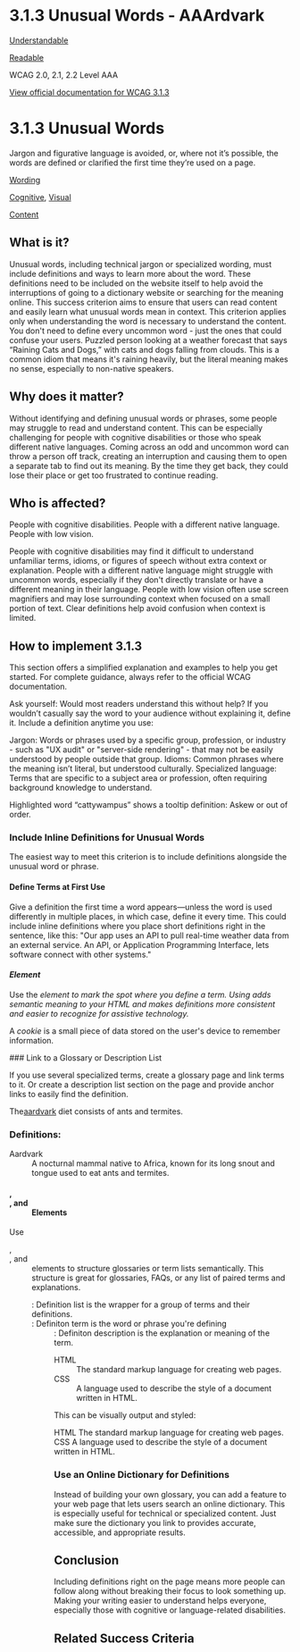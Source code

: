 # 3.1.3 Unusual Words - AAArdvark

[Understandable](https://aaardvarkaccessibility.com/wcag-principle/understandable/)

[Readable](https://aaardvarkaccessibility.com/wcag-guideline/readable/)

WCAG 2.0, 2.1, 2.2
Level AAA

[View official documentation for WCAG 3.1.3](https://www.w3.org/WAI/WCAG22/Understanding/unusual-words.html)

# 3.1.3 Unusual Words

Jargon and figurative language is avoided, or, where not it’s possible, the words are defined or clarified the first time they’re used on a page.

[Wording](https://aaardvarkaccessibility.com/wcag-theme/wording/) 

 

[Cognitive](https://aaardvarkaccessibility.com/wcag-disability/cognitive/), [Visual](https://aaardvarkaccessibility.com/wcag-disability/visual/) 

 

[Content](https://aaardvarkaccessibility.com/wcag-responsibility/content/) 

## What is it?

Unusual words, including technical jargon or specialized wording, must include definitions and ways to learn more about the word. These definitions need to be included on the website itself to help avoid the interruptions of going to a dictionary website or searching for the meaning online.
This success criterion aims to ensure that users can read content and easily learn what unusual words mean in context.
This criterion applies only when understanding the word is necessary to understand the content. You don't need to define every uncommon word - just the ones that could confuse your users.
Puzzled person looking at a weather forecast that says “Raining Cats and Dogs,” with cats and dogs falling from clouds. This is a common idiom that means it's raining heavily, but the literal meaning makes no sense, especially to non-native speakers.

## Why does it matter?

Without identifying and defining unusual words or phrases, some people may struggle to read and understand content. This can be especially challenging for people with cognitive disabilities or those who speak different native languages.
Coming across an odd and uncommon word can throw a person off track, creating an interruption and causing them to open a separate tab to find out its meaning. By the time they get back, they could lose their place or get too frustrated to continue reading.

## Who is affected?

People with cognitive disabilities. People with a different native language. People with low vision.

People with cognitive disabilities may find it difficult to understand unfamiliar terms, idioms, or figures of speech without extra context or explanation.
People with a different native language might struggle with uncommon words, especially if they don't directly translate or have a different meaning in their language.
People with low vision often use screen magnifiers and may lose surrounding context when focused on a small portion of text. Clear definitions help avoid confusion when context is limited.

## How to implement 3.1.3

This section offers a simplified explanation and examples to help you get started. For complete guidance, always refer to the official WCAG documentation.

Ask yourself: Would most readers understand this without help? If you wouldn’t casually say the word to your audience without explaining it, define it.
Include a definition anytime you use:

Jargon: Words or phrases used by a specific group, profession, or industry - such as "UX audit" or "server-side rendering" - that may not be easily understood by people outside that group.
Idioms: Common phrases where the meaning isn’t literal, but understood culturally.
Specialized language: Terms that are specific to a subject area or profession, often requiring background knowledge to understand.

Highlighted word “cattywampus” shows a tooltip definition: Askew or out of order.
### Include Inline Definitions for Unusual Words

The easiest way to meet this criterion is to include definitions alongside the unusual word or phrase.
#### Define Terms at First Use

Give a definition the first time a word appears—unless the word is used differently in multiple places, in which case, define it every time.
This could include inline definitions where you place short definitions right in the sentence, like this:
 "Our app uses an API to pull real-time weather data from an external service. An API, or Application Programming Interface, lets software connect with other systems."
#### <dfn> Element

Use the <dfn> element to mark the spot where you define a term. Using <dfn> adds semantic meaning to your HTML and makes definitions more consistent and easier to recognize for assistive technology.
<p>A <dfn>cookie</dfn> is a small piece of data stored on the user's device to remember information.</p>
### Link to a Glossary or Description List

If you use several specialized terms, create a glossary page and link terms to it. Or create a description list section on the page and provide anchor links to easily find the definition.
<p>The<a href="#definition-1">aardvark</a> diet consists of ants and termites.</p>
<h3>Definitions:</h3>
<dl>
    <dt id="definition-1">Aardvark</dt>
    <dd>A nocturnal mammal native to Africa, known for its long snout and tongue used to eat ants and termites.</dd>
</dl>

#### <dl>, <dt>, and <dd> Elements

Use <dl>, <dt>, and <dd>elements to structure glossaries or term lists semantically. This structure is great for glossaries, FAQs, or any list of paired terms and explanations.

<dl>: Definition list is the wrapper for a group of terms and their definitions.
<dt>: Definiton term is the word or phrase you're defining
<dd>: Definiton description is the explanation or meaning of the term.

<dl>
    <dt>HTML</dt>
    <dd>The standard markup language for creating web pages.</dd>
    <dt>CSS</dt>
    <dd>A language used to describe the style of a document written in HTML.</dd>
</dl>

This can be visually output and styled:

HTML
The standard markup language for creating web pages.
CSS
A language used to describe the style of a document written in HTML.

### Use an Online Dictionary for Definitions

Instead of building your own glossary, you can add a feature to your web page that lets users search an online dictionary. This is especially useful for technical or specialized content. Just make sure the dictionary you link to provides accurate, accessible, and appropriate results.

## Conclusion

Including definitions right on the page means more people can follow along without breaking their focus to look something up. Making your writing easier to understand helps everyone, especially those with cognitive or language-related disabilities.

## Related Success Criteria

